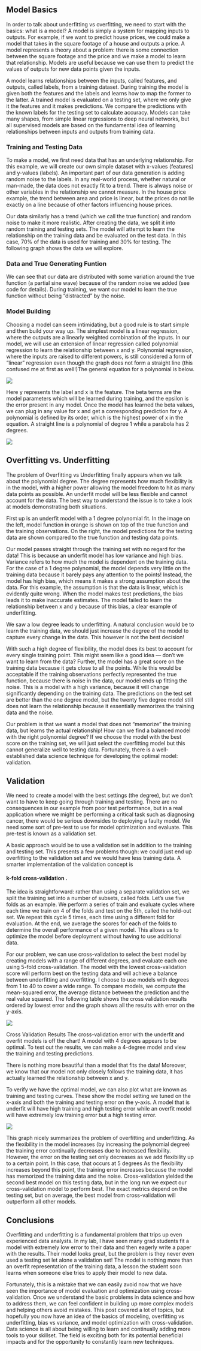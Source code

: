 ## Model Basics

In order to talk about underfitting vs overfitting, we need to start with the basics: what is a model? A model is simply a system for mapping inputs to outputs. For example, if we want to predict house prices, we could make a model that takes in the square footage of a house and outputs a price. A model represents a theory about a problem: there is some connection between the square footage and the price and we make a model to learn that relationship. Models are useful because we can use them to predict the values of outputs for new data points given the inputs.

A model learns relationships between the inputs, called features, and outputs, called labels, from a training dataset. During training the model is given both the features and the labels and learns how to map the former to the latter. A trained model is evaluated on a testing set, where we only give it the features and it makes predictions. We compare the predictions with the known labels for the testing set to calculate accuracy. Models can take many shapes, from simple linear regressions to deep neural networks, but all supervised models are based on the fundamental idea of learning relationships between inputs and outputs from training data.

### Training and Testing Data

To make a model, we first need data that has an underlying relationship. For this example, we will create our own simple dataset with x-values (features) and y-values (labels). An important part of our data generation is adding random noise to the labels. In any real-world process, whether natural or man-made, the data does not exactly fit to a trend. There is always noise or other variables in the relationship we cannot measure. In the house price example, the trend between area and price is linear, but the prices do not lie exactly on a line because of other factors influencing house prices.


Our data similarly has a trend (which we call the true function) and random noise to make it more realistic. After creating the data, we split it into random training and testing sets. The model will attempt to learn the relationship on the training data and be evaluated on the test data. In this case, 70% of the data is used for training and 30% for testing. The following graph shows the data we will explore.


### Data and True Generating Funtion
We can see that our data are distributed with some variation around the true function (a partial sine wave) because of the random noise we added (see code for details). During training, we want our model to learn the true function without being “distracted” by the noise.

### Model Building
Choosing a model can seem intimidating, but a good rule is to start simple and then build your way up. The simplest model is a linear regression, where the outputs are a linearly weighted combination of the inputs. In our model, we will use an extension of linear regression called polynomial regression to learn the relationship between x and y. Polynomial regression, where the inputs are raised to different powers, is still considered a form of “linear” regression even though the graph does not form a straight line (this confused me at first as well!)The general equation for a polynomial is below.

![](https://miro.medium.com/max/620/1*-28slRIHFanLBJkFpBfKZA.png)

Here y represents the label and x is the feature. The beta terms are the model parameters which will be learned during training, and the epsilon is the error present in any model. Once the model has learned the beta values, we can plug in any value for x and get a corresponding prediction for y. A polynomial is defined by its order, which is the highest power of x in the equation. A straight line is a polynomial of degree 1 while a parabola has 2 degrees.

![](https://miro.medium.com/max/700/1*pjIp920-MZdS_3fLVhf-Dw.jpeg)

## Overfitting vs. Underfitting
The problem of Overfitting vs Underfitting finally appears when we talk about the polynomial degree. The degree represents how much flexibility is in the model, with a higher power allowing the model freedom to hit as many data points as possible. An underfit model will be less flexible and cannot account for the data. The best way to understand the issue is to take a look at models demonstrating both situations.

First up is an underfit model with a 1 degree polynomial fit. In the image on the left, model function in orange is shown on top of the true function and the training observations. On the right, the model predictions for the testing data are shown compared to the true function and testing data points.


Our model passes straight through the training set with no regard for the data! This is because an underfit model has low variance and high bias. Variance refers to how much the model is dependent on the training data. For the case of a 1 degree polynomial, the model depends very little on the training data because it barely pays any attention to the points! Instead, the model has high bias, which means it makes a strong assumption about the data. For this example, the assumption is that the data is linear, which is evidently quite wrong. When the model makes test predictions, the bias leads it to make inaccurate estimates. The model failed to learn the relationship between x and y because of this bias, a clear example of underfitting.

We saw a low degree leads to underfitting. A natural conclusion would be to learn the training data, we should just increase the degree of the model to capture every change in the data. This however is not the best decision!


With such a high degree of flexibility, the model does its best to account for every single training point. This might seem like a good idea — don’t we want to learn from the data? Further, the model has a great score on the training data because it gets close to all the points. While this would be acceptable if the training observations perfectly represented the true function, because there is noise in the data, our model ends up fitting the noise. This is a model with a high variance, because it will change significantly depending on the training data. The predictions on the test set are better than the one degree model, but the twenty five degree model still does not learn the relationship because it essentially memorizes the training data and the noise.

Our problem is that we want a model that does not “memorize” the training data, but learns the actual relationship! How can we find a balanced model with the right polynomial degree? If we choose the model with the best score on the training set, we will just select the overfitting model but this cannot generalize well to testing data. Fortunately, there is a well-established data science technique for developing the optimal model: validation.

## Validation
We need to create a model with the best settings (the degree), but we don’t want to have to keep going through training and testing. There are no consequences in our example from poor test performance, but in a real application where we might be performing a critical task such as diagnosing cancer, there would be serious downsides to deploying a faulty model. We need some sort of pre-test to use for model optimization and evaluate. This pre-test is known as a validation set.

A basic approach would be to use a validation set in addition to the training and testing set. This presents a few problems though: we could just end up overfitting to the validation set and we would have less training data. A smarter implementation of the validation concept is 
#### k-fold cross-validation .

The idea is straightforward: rather than using a separate validation set, we split the training set into a number of subsets, called folds. Let’s use five folds as an example. We perform a series of train and evaluate cycles where each time we train on 4 of the folds and test on the 5th, called the hold-out set. We repeat this cycle 5 times, each time using a different fold for evaluation. At the end, we average the scores for each of the folds to determine the overall performance of a given model. This allows us to optimize the model before deployment without having to use additional data.


For our problem, we can use cross-validation to select the best model by creating models with a range of different degrees, and evaluate each one using 5-fold cross-validation. The model with the lowest cross-validation score will perform best on the testing data and will achieve a balance between underfitting and overfitting. I choose to use models with degrees from 1 to 40 to cover a wide range. To compare models, we compute the mean-squared error, the average distance between the prediction and the real value squared. The following table shows the cross validation results ordered by lowest error and the graph shows all the results with error on the y-axis.

![](https://miro.medium.com/max/700/1*0G9CzbPadQaCXkxrTkqN7A.png)

Cross Validation Results
The cross-validation error with the underfit and overfit models is off the chart! A model with 4 degrees appears to be optimal. To test out the results, we can make a 4-degree model and view the training and testing predictions.



There is nothing more beautiful than a model that fits the data! Moreover, we know that our model not only closely follows the training data, it has actually learned the relationship between x and y.

To verify we have the optimal model, we can also plot what are known as training and testing curves. These show the model setting we tuned on the x-axis and both the training and testing error on the y-axis. A model that is underfit will have high training and high testing error while an overfit model will have extremely low training error but a high testing error.

![](https://miro.medium.com/max/570/1*72c0UVyvEbxLNB1J43id5Q.png)

This graph nicely summarizes the problem of overfitting and underfitting. As the flexibility in the model increases (by increasing the polynomial degree) the training error continually decreases due to increased flexibility. However, the error on the testing set only decreases as we add flexibility up to a certain point. In this case, that occurs at 5 degrees As the flexibility increases beyond this point, the training error increases because the model has memorized the training data and the noise. Cross-validation yielded the second best model on this testing data, but in the long run we expect our cross-validation model to perform best. The exact metrics depend on the testing set, but on average, the best model from cross-validation will outperform all other models.

## Conclusions
Overfitting and underfitting is a fundamental problem that trips up even experienced data analysts. In my lab, I have seen many grad students fit a model with extremely low error to their data and then eagerly write a paper with the results. Their model looks great, but the problem is they never even used a testing set let alone a validation set! The model is nothing more than an overfit representation of the training data, a lesson the student soon learns when someone else tries to apply their model to new data.

Fortunately, this is a mistake that we can easily avoid now that we have seen the importance of model evaluation and optimization using cross-validation. Once we understand the basic problems in data science and how to address them, we can feel confident in building up more complex models and helping others avoid mistakes. This post covered a lot of topics, but hopefully you now have an idea of the basics of modeling, overfitting vs underfitting, bias vs variance, and model optimization with cross-validation. Data science is all about being willing to learn and continually adding more tools to your skillset. The field is exciting both for its potential beneficial impacts and for the opportunity to constantly learn new techniques.
